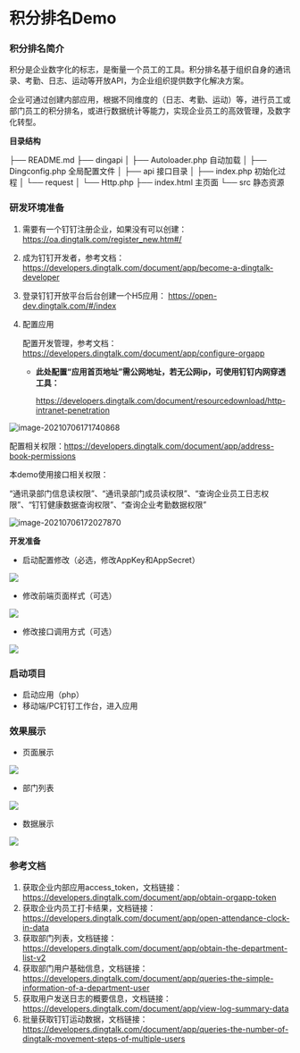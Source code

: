 # 积分排名Demo

### **积分排名简介**

积分是企业数字化的标志，是衡量一个员工的工具。积分排名基于组织自身的通讯录、考勤、日志、运动等开放API，为企业组织提供数字化解决方案。

企业可通过创建内部应用，根据不同维度的（日志、考勤、运动）等，进行员工或部门员工的积分排名，或进行数据统计等能力，实现企业员工的高效管理，及数字化转型。

**目录结构**

 ├── README.md
 ├── dingapi
 │   ├── Autoloader.php		 自动加载
 │   ├── Dingconfig.php		  全局配置文件
 │   ├── api								接口目录
 │   ├── index.php					初始化过程
 │   └── request
 │       └── Http.php
 ├── index.html						主页面
 └── src									 静态资源

### 研发环境准备

1. 需要有一个钉钉注册企业，如果没有可以创建：https://oa.dingtalk.com/register_new.htm#/

2. 成为钉钉开发者，参考文档：https://developers.dingtalk.com/document/app/become-a-dingtalk-developer

3. 登录钉钉开放平台后台创建一个H5应用： https://open-dev.dingtalk.com/#/index

4. 配置应用

   配置开发管理，参考文档：https://developers.dingtalk.com/document/app/configure-orgapp

    - **此处配置“应用首页地址”需公网地址，若无公网ip，可使用钉钉内网穿透工具：**

      https://developers.dingtalk.com/document/resourcedownload/http-intranet-penetration

![image-20210706171740868](https://img.alicdn.com/imgextra/i4/O1CN01C9ta8k1L3KzzYEPiH_!!6000000001243-2-tps-953-517.png)



配置相关权限：https://developers.dingtalk.com/document/app/address-book-permissions

本demo使用接口相关权限：

“通讯录部门信息读权限”、“通讯录部门成员读权限”、“查询企业员工日志权限”、“钉钉健康数据查询权限”、“查询企业考勤数据权限”

![image-20210706172027870](https://img.alicdn.com/imgextra/i3/O1CN016WCr6428wDdBhkWi6_!!6000000007996-2-tps-1358-571.png)

**开发准备**

- 启动配置修改（必选，修改AppKey和AppSecret）

![](https://img.alicdn.com/imgextra/i2/O1CN012q98Bd24PSsLXOVcT_!!6000000007383-0-tps-322-267.jpg)

- 修改前端页面样式（可选）

![](https://img.alicdn.com/imgextra/i3/O1CN01rSlkp322fNPB0WlkG_!!6000000007147-0-tps-353-111.jpg)

- 修改接口调用方式（可选）

![](https://img.alicdn.com/imgextra/i3/O1CN010CYR2j26aZiU8Ff3l_!!6000000007678-0-tps-269-306.jpg)

###  启动项目

- 启动应用（php）
- 移动端/PC钉钉工作台，进入应用

### 效果展示

- 页面展示

![](https://img.alicdn.com/imgextra/i3/O1CN01h3erZc1GNQK8qH6E0_!!6000000000610-2-tps-902-533.png)

- 部门列表

![](https://img.alicdn.com/imgextra/i3/O1CN01LZEdCx22NVxMxnC7w_!!6000000007108-2-tps-900-332.png)

- 数据展示

![](https://img.alicdn.com/imgextra/i4/O1CN01LpSw401te9o9iGOGn_!!6000000005926-2-tps-851-265.png)

### 参考文档

1. 获取企业内部应用access_token，文档链接：https://developers.dingtalk.com/document/app/obtain-orgapp-token
2. 获取企业内员工打卡结果，文档链接：https://developers.dingtalk.com/document/app/open-attendance-clock-in-data
3. 获取部门列表，文档链接：https://developers.dingtalk.com/document/app/obtain-the-department-list-v2
4. 获取部门用户基础信息，文档链接：https://developers.dingtalk.com/document/app/queries-the-simple-information-of-a-department-user
5. 获取用户发送日志的概要信息，文档链接：https://developers.dingtalk.com/document/app/view-log-summary-data
6. 批量获取钉钉运动数据，文档链接：https://developers.dingtalk.com/document/app/queries-the-number-of-dingtalk-movement-steps-of-multiple-users

